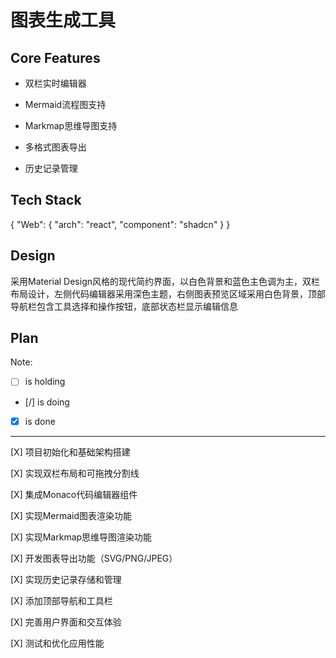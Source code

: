 # 图表生成工具

## Core Features

- 双栏实时编辑器

- Mermaid流程图支持

- Markmap思维导图支持

- 多格式图表导出

- 历史记录管理

## Tech Stack

{
  "Web": {
    "arch": "react",
    "component": "shadcn"
  }
}

## Design

采用Material Design风格的现代简约界面，以白色背景和蓝色主色调为主，双栏布局设计，左侧代码编辑器采用深色主题，右侧图表预览区域采用白色背景，顶部导航栏包含工具选择和操作按钮，底部状态栏显示编辑信息

## Plan

Note: 

- [ ] is holding
- [/] is doing
- [X] is done

---

[X] 项目初始化和基础架构搭建

[X] 实现双栏布局和可拖拽分割线

[X] 集成Monaco代码编辑器组件

[X] 实现Mermaid图表渲染功能

[X] 实现Markmap思维导图渲染功能

[X] 开发图表导出功能（SVG/PNG/JPEG）

[X] 实现历史记录存储和管理

[X] 添加顶部导航和工具栏

[X] 完善用户界面和交互体验

[X] 测试和优化应用性能
